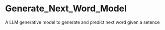# Generate_Next_Word_Model
A LLM generative model to generate and predict next word given a setence
